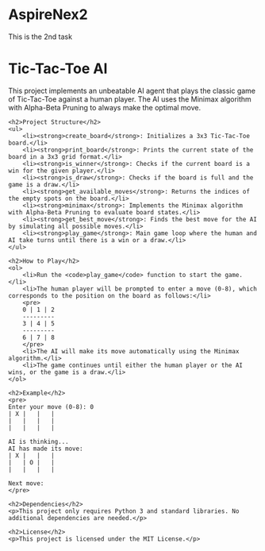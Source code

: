 # AspireNex2
This is the 2nd task
<!DOCTYPE html>
<html lang="en">
<head>
    <meta charset="UTF-8">
    <meta name="viewport" content="width=device-width, initial-scale=1.0">
    <title>Tic-Tac-Toe AI README</title>
</head>
<body>
    <h1>Tic-Tac-Toe AI</h1>
    <p>This project implements an unbeatable AI agent that plays the classic game of Tic-Tac-Toe against a human player. The AI uses the Minimax algorithm with Alpha-Beta Pruning to always make the optimal move.</p>
    
    <h2>Project Structure</h2>
    <ul>
        <li><strong>create_board</strong>: Initializes a 3x3 Tic-Tac-Toe board.</li>
        <li><strong>print_board</strong>: Prints the current state of the board in a 3x3 grid format.</li>
        <li><strong>is_winner</strong>: Checks if the current board is a win for the given player.</li>
        <li><strong>is_draw</strong>: Checks if the board is full and the game is a draw.</li>
        <li><strong>get_available_moves</strong>: Returns the indices of the empty spots on the board.</li>
        <li><strong>minimax</strong>: Implements the Minimax algorithm with Alpha-Beta Pruning to evaluate board states.</li>
        <li><strong>get_best_move</strong>: Finds the best move for the AI by simulating all possible moves.</li>
        <li><strong>play_game</strong>: Main game loop where the human and AI take turns until there is a win or a draw.</li>
    </ul>
    
    <h2>How to Play</h2>
    <ol>
        <li>Run the <code>play_game</code> function to start the game.</li>
        <li>The human player will be prompted to enter a move (0-8), which corresponds to the position on the board as follows:</li>
        <pre>
        0 | 1 | 2
        ---------
        3 | 4 | 5
        ---------
        6 | 7 | 8
        </pre>
        <li>The AI will make its move automatically using the Minimax algorithm.</li>
        <li>The game continues until either the human player or the AI wins, or the game is a draw.</li>
    </ol>
    
    <h2>Example</h2>
    <pre>
    Enter your move (0-8): 0
    | X |   |   |
    |   |   |   |
    |   |   |   |
    
    AI is thinking...
    AI has made its move:
    | X |   |   |
    |   | O |   |
    |   |   |   |
    
    Next move:
    </pre>
    
    <h2>Dependencies</h2>
    <p>This project only requires Python 3 and standard libraries. No additional dependencies are needed.</p>
    
    <h2>License</h2>
    <p>This project is licensed under the MIT License.</p>
</body>
</html>


